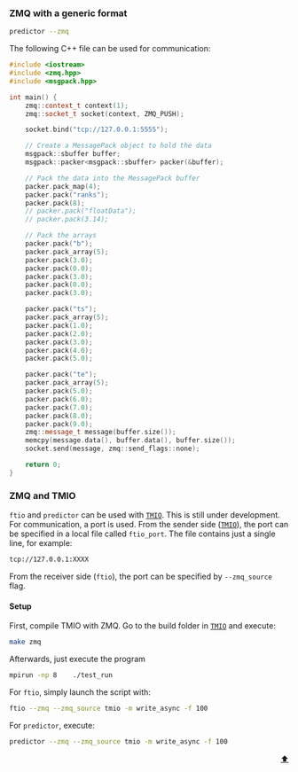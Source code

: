 
### ZMQ with a generic format

```sh
predictor --zmq
```

The following C++ file can be used for communication:
```c++
#include <iostream>
#include <zmq.hpp>
#include <msgpack.hpp>

int main() {
    zmq::context_t context(1);
    zmq::socket_t socket(context, ZMQ_PUSH);

    socket.bind("tcp://127.0.0.1:5555");

    // Create a MessagePack object to hold the data
    msgpack::sbuffer buffer;
    msgpack::packer<msgpack::sbuffer> packer(&buffer);

    // Pack the data into the MessagePack buffer
    packer.pack_map(4);
    packer.pack("ranks");
    packer.pack(8);
    // packer.pack("floatData");
    // packer.pack(3.14);

    // Pack the arrays
    packer.pack("b");
    packer.pack_array(5);
    packer.pack(3.0);
    packer.pack(0.0);
    packer.pack(3.0);
    packer.pack(0.0);
    packer.pack(3.0);

	packer.pack("ts");
    packer.pack_array(5);
    packer.pack(1.0);
    packer.pack(2.0);
    packer.pack(3.0);
    packer.pack(4.0);
    packer.pack(5.0);

	packer.pack("te");
    packer.pack_array(5);
    packer.pack(5.0);
    packer.pack(6.0);
    packer.pack(7.0);
    packer.pack(8.0);
    packer.pack(9.0);
    zmq::message_t message(buffer.size());
    memcpy(message.data(), buffer.data(), buffer.size());
    socket.send(message, zmq::send_flags::none);

    return 0;
}
```


### ZMQ and TMIO
`ftio` and `predictor` can be used with [`TMIO`](https://github.com/tuda-parallel/TMIO/). This is still under development. 
For communication, a port is used. From the sender side ([`TMIO`](https://github.com/tuda-parallel/TMIO/)), the port can be specified in a local file called `ftio_port`. The file contains just a single line, for example:
```sh
tcp://127.0.0.1:XXXX
```
From the receiver side (`ftio`), the port can be specified by `--zmq_source` flag.

#### Setup
First, compile TMIO with ZMQ. Go to the build folder in [`TMIO`](https://github.com/tuda-parallel/TMIO/) and execute:
```sh
make zmq
```
Afterwards, just execute the program

```sh
mpirun -np 8    ./test_run 
```

For `ftio`, simply launch the script with:

```sh
ftio --zmq --zmq_source tmio -m write_async -f 100
```

For `predictor`, execute:

```sh
predictor --zmq --zmq_source tmio -m write_async -f 100
```

<p align="right"><a href="#zmq-with-a-generic-format">⬆</a></p>
